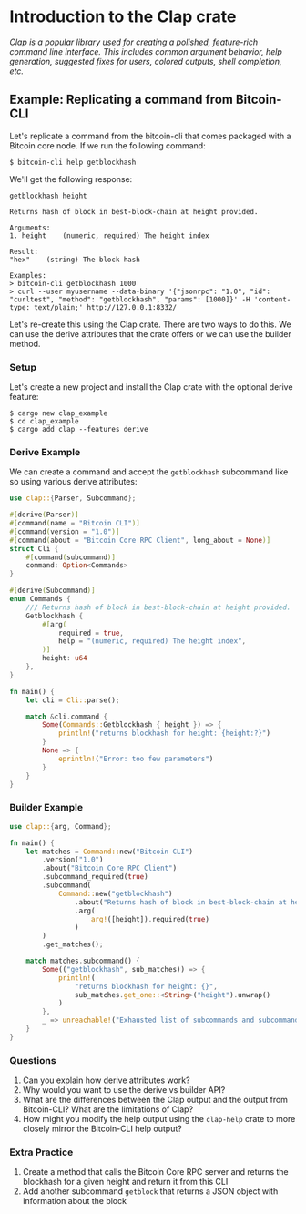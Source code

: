# Introduction to the Clap crate

*Clap is a popular library used for creating a polished, feature-rich command line interface. This includes common argument behavior, help generation, suggested fixes for users, colored outputs, shell completion, etc.*

## Example: Replicating a command from Bitcoin-CLI
Let's replicate a command from the bitcoin-cli that comes packaged with a Bitcoin core node. If we run the following command:
```shell
$ bitcoin-cli help getblockhash
```

We'll get the following response:
```console
getblockhash height

Returns hash of block in best-block-chain at height provided.

Arguments:
1. height    (numeric, required) The height index

Result:
"hex"    (string) The block hash

Examples:
> bitcoin-cli getblockhash 1000
> curl --user myusername --data-binary '{"jsonrpc": "1.0", "id": "curltest", "method": "getblockhash", "params": [1000]}' -H 'content-type: text/plain;' http://127.0.0.1:8332/
```

Let's re-create this using the Clap crate. There are two ways to do this. We can use the derive attributes that the crate offers or we can use the builder method. 

### Setup

Let's create a new project and install the Clap crate with the optional derive feature:
```shell
$ cargo new clap_example
$ cd clap_example
$ cargo add clap --features derive
```

### Derive Example

We can create a command and accept the `getblockhash` subcommand like so using various derive attributes:

```rust
use clap::{Parser, Subcommand};

#[derive(Parser)]
#[command(name = "Bitcoin CLI")]
#[command(version = "1.0")]
#[command(about = "Bitcoin Core RPC Client", long_about = None)]
struct Cli {
    #[command(subcommand)]
    command: Option<Commands>
}

#[derive(Subcommand)]
enum Commands {
    /// Returns hash of block in best-block-chain at height provided.
    Getblockhash { 
        #[arg(
            required = true,
            help = "(numeric, required) The height index",
        )]
        height: u64 
    },
}

fn main() {
    let cli = Cli::parse();

    match &cli.command {
        Some(Commands::Getblockhash { height }) => {
            println!("returns blockhash for height: {height:?}")
        }
        None => {
            eprintln!("Error: too few parameters")
        }
    }
}
```

### Builder Example

```rust
use clap::{arg, Command};

fn main() {
    let matches = Command::new("Bitcoin CLI")
        .version("1.0")
        .about("Bitcoin Core RPC Client")
        .subcommand_required(true)
        .subcommand(
            Command::new("getblockhash")
                .about("Returns hash of block in best-block-chain at height provided.")
                .arg(
                    arg!([height]).required(true)
                )
        )
        .get_matches();

    match matches.subcommand() {
        Some(("getblockhash", sub_matches)) => {
            println!(
                "returns blockhash for height: {}",
                sub_matches.get_one::<String>("height").unwrap()
            )
        },
        _ => unreachable!("Exhausted list of subcommands and subcommand_required prevents `None`")
    }
}
```

### Questions
1. Can you explain how derive attributes work? 
2. Why would you want to use the derive vs builder API?
3. What are the differences between the Clap output and the output from Bitcoin-CLI? What are the limitations of Clap? 
4. How might you modify the help output using the `clap-help` crate to more closely mirror the Bitcoin-CLI help output?

### Extra Practice
1. Create a method that calls the Bitcoin Core RPC server and returns the blockhash for a given height and return it from this CLI
2. Add another subcommand `getblock` that returns a JSON object with information about the block
